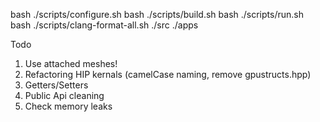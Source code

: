 bash ./scripts/configure.sh
bash ./scripts/build.sh
bash ./scripts/run.sh
bash ./scripts/clang-format-all.sh ./src ./apps

Todo
1. Use attached meshes!
2. Refactoring HIP kernals (camelCase naming, remove gpustructs.hpp)
3. Getters/Setters
4. Public Api cleaning
5. Check memory leaks